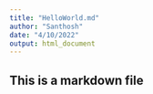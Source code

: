 ```yaml
---
title: "HelloWorld.md"
author: "Santhosh"
date: "4/10/2022"
output: html_document
---
```


## This is a markdown file 